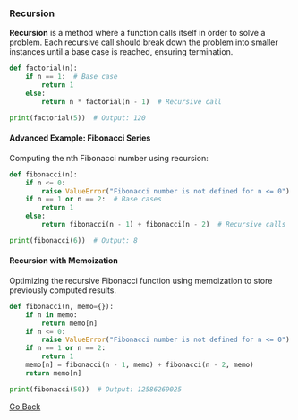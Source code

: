 ### Recursion

**Recursion** is a method where a function calls itself in order to solve a problem. Each recursive call should break down the problem into smaller instances until a base case is reached, ensuring termination.

```python
def factorial(n):
    if n == 1:  # Base case
        return 1
    else:
        return n * factorial(n - 1)  # Recursive call

print(factorial(5))  # Output: 120
```

#### Advanced Example: Fibonacci Series

Computing the nth Fibonacci number using recursion:

```python
def fibonacci(n):
    if n <= 0:
        raise ValueError("Fibonacci number is not defined for n <= 0")
    if n == 1 or n == 2:  # Base cases
        return 1
    else:
        return fibonacci(n - 1) + fibonacci(n - 2)  # Recursive calls

print(fibonacci(6))  # Output: 8
```

#### Recursion with Memoization

Optimizing the recursive Fibonacci function using memoization to store previously computed results.

```python
def fibonacci(n, memo={}):
    if n in memo:
        return memo[n]
    if n <= 0:
        raise ValueError("Fibonacci number is not defined for n <= 0")
    if n == 1 or n == 2:
        return 1
    memo[n] = fibonacci(n - 1, memo) + fibonacci(n - 2, memo)
    return memo[n]

print(fibonacci(50))  # Output: 12586269025
```

[Go Back](javascript:history.go(-1))